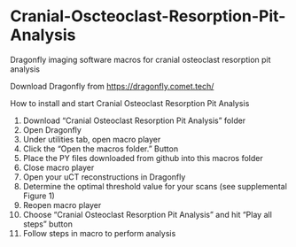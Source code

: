 # Cranial-Oscteoclast-Resorption-Pit-Analysis
Dragonfly imaging software macros for cranial osteoclast resorption pit analysis

Download Dragonfly from https://dragonfly.comet.tech/

How to install and start Cranial Osteoclast Resorption Pit Analysis

1.	Download “Cranial Osteoclast Resorption Pit Analysis” folder
2.	Open Dragonfly
3.	Under utilities tab, open macro player
4.	Click the “Open the macros folder.” Button
5.	Place the PY files downloaded from github into this macros folder
6.	Close macro player
7.	Open your uCT reconstructions in Dragonfly
8.	Determine the optimal threshold value for your scans (see supplemental Figure 1)
9.	Reopen macro player
10.	Choose “Cranial Osteoclast Resorption Pit Analysis” and hit “Play all steps” button
11.	Follow steps in macro to perform analysis
